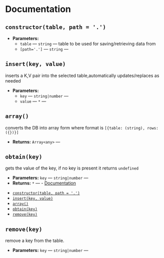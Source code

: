 # Documentation

## `constructor(table, path = '.')`

 * **Parameters:**
   * `table` — `string` — table to be used for saving/retrieving data from
   * `[path='.']` — `string` — 

## `insert(key, value)`

inserts a K,V pair into the selected table,automatically updates/replaces as needed

 * **Parameters:**
   * `key` — `string|number` — 
   * `value` — `*` — 

## `array()`

converts the DB into array form where format is ``[{table: (string), rows: ({})}]``

 * **Returns:** `Array<any>` — 

## `obtain(key)`

gets the value of the key, if no key is present it returns `undefined`

 * **Parameters:** `key` — `string|number` — 
 * **Returns:** `*` — - [Documentation](#documentation)
  - [`constructor(table, path = '.')`](#constructortable-path)
  - [`insert(key, value)`](#insertkey-value)
  - [`array()`](#array)
  - [`obtain(key)`](#obtainkey)
  - [`remove(key)`](#removekey)

## `remove(key)`

remove a key from the table.

 * **Parameters:** `key` — `string|number` — 